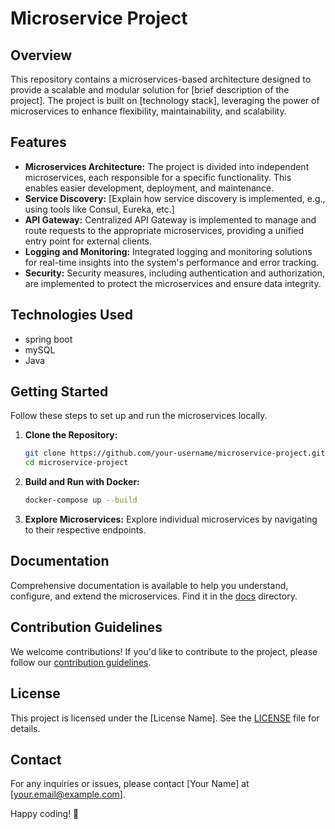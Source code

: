 # Microservice Project

## Overview

This repository contains a microservices-based architecture designed to provide a scalable and modular solution for [brief description of the project]. The project is built on [technology stack], leveraging the power of microservices to enhance flexibility, maintainability, and scalability.

## Features

- **Microservices Architecture:** The project is divided into independent microservices, each responsible for a specific functionality. This enables easier development, deployment, and maintenance.
- **Service Discovery:** [Explain how service discovery is implemented, e.g., using tools like Consul, Eureka, etc.]
- **API Gateway:** Centralized API Gateway is implemented to manage and route requests to the appropriate microservices, providing a unified entry point for external clients.
- **Logging and Monitoring:** Integrated logging and monitoring solutions for real-time insights into the system's performance and error tracking.
- **Security:** Security measures, including authentication and authorization, are implemented to protect the microservices and ensure data integrity.

## Technologies Used

- spring boot
- mySQL
- Java

## Getting Started

Follow these steps to set up and run the microservices locally.

1. **Clone the Repository:**
   ```bash
   git clone https://github.com/your-username/microservice-project.git
   cd microservice-project
   ```

2. **Build and Run with Docker:**
   ```bash
   docker-compose up --build
   ```
3. **Explore Microservices:**
   Explore individual microservices by navigating to their respective endpoints.

## Documentation

Comprehensive documentation is available to help you understand, configure, and extend the microservices. Find it in the [docs](./docs) directory.

## Contribution Guidelines

We welcome contributions! If you'd like to contribute to the project, please follow our [contribution guidelines](./CONTRIBUTING.md).

## License

This project is licensed under the [License Name]. See the [LICENSE](./LICENSE) file for details.

## Contact

For any inquiries or issues, please contact [Your Name] at [your.email@example.com].

Happy coding! 🚀
